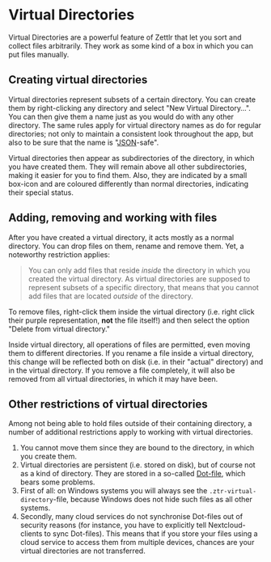 # Virtual Directories

Virtual Directories are a powerful feature of Zettlr that let you sort and collect files arbitrarily. They work as some kind of a box in which you can put files manually.

## Creating virtual directories

Virtual directories represent subsets of a certain directory. You can create them by right-clicking any directory and select "New Virtual Directory…". You can then give them a name just as you would do with any other directory. The same rules apply for virtual directory names as do for regular directories; not only to maintain a consistent look throughout the app, but also to be sure that the name is "[JSON](https://en.wikipedia.org/wiki/JSON)-safe".

Virtual directories then appear as subdirectories of the directory, in which you have created them. They will remain above all other subdirectories, making it easier for you to find them. Also, they are indicated by a small box-icon and are coloured differently than normal directories, indicating their special status.

## Adding, removing and working with files

After you have created a virtual directory, it acts mostly as a normal directory. You can drop files on them, rename and remove them. Yet, a noteworthy restriction applies:

> You can only add files that reside _inside_ the directory in which you created the virtual directory. As virtual directories are supposed to represent subsets of a specific directory, that means that you cannot add files that are located _outside_ of the directory.

To remove files, right-click them inside the virtual directory (i.e. right click their purple representation, **not** the file itself!) and then select the option "Delete from virtual directory."

Inside virtual directory, all operations of files are permitted, even moving them to different directories. If you rename a file inside a virtual directory, this change will be reflected both on disk (i.e. in their "actual" directory) and in the virtual directory. If you remove a file completely, it will also be removed from all virtual directories, in which it may have been.

## Other restrictions of virtual directories

Among not being able to hold files outside of their containing directory, a number of additional restrictions apply to working with virtual directories.

1. You cannot move them since they are bound to the directory, in which you create them.
2. Virtual directories are persistent (i.e. stored on disk), but of course not as a kind of directory. They are stored in a so-called [Dot-file](https://en.wikipedia.org/wiki/Hidden_file_and_hidden_directory), which bears some problems.
  1. First of all: on Windows systems you will always see the `.ztr-virtual-directory`-file, because Windows does not hide such files as all other systems.
  2. Secondly, many cloud services do not synchronise Dot-files out of security reasons (for instance, you have to explicitly tell Nextcloud-clients to sync Dot-files). This means that if you store your files using a cloud service to access them from multiple devices, chances are your virtual directories are not transferred.